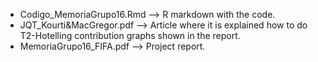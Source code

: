 - Codigo_MemoriaGrupo16.Rmd --> R markdown with the code.
- JQT_Kourti&MacGregor.pdf --> Article where it is explained how to do T2-Hotelling contribution graphs shown in the report.
- MemoriaGrupo16_FIFA.pdf --> Project report.

